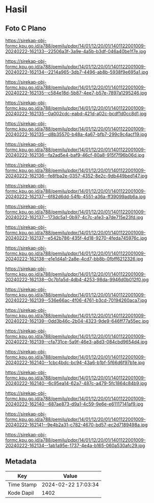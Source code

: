 # Hasil

## Foto C Plano

https://sirekap-obj-formc.kpu.go.id/a788/pemilu/pdpr/14/01/12/20/01/1401122001009-20240222-162133--22506a3f-3a9e-4a5b-b3df-046a40be1f7e.jpg

https://sirekap-obj-formc.kpu.go.id/a788/pemilu/pdpr/14/01/12/20/01/1401122001009-20240222-162134--2214a965-3db7-4496-ab8b-5938f9e695a1.jpg

https://sirekap-obj-formc.kpu.go.id/a788/pemilu/pdpr/14/01/12/20/01/1401122001009-20240222-162135--c584e18d-5b87-4ee7-b57e-7897a1295246.jpg

https://sirekap-obj-formc.kpu.go.id/a788/pemilu/pdpr/14/01/12/20/01/1401122001009-20240222-162135--0a002cdc-eabd-421d-a02c-bcdf1d0cc8d1.jpg

https://sirekap-obj-formc.kpu.go.id/a788/pemilu/pdpr/14/01/12/20/01/1401122001009-20240222-162135--d8b35570-b48a-4a67-bfb7-299c9c4acf19.jpg

https://sirekap-obj-formc.kpu.go.id/a788/pemilu/pdpr/14/01/12/20/01/1401122001009-20240222-162136--fa2ad5e4-baf9-46cf-80a8-915f7f96b06d.jpg

https://sirekap-obj-formc.kpu.go.id/a788/pemilu/pdpr/14/01/12/20/01/1401122001009-20240222-162136--fe8fba2e-0357-4352-8e2c-9db449bed147.jpg

https://sirekap-obj-formc.kpu.go.id/a788/pemilu/pdpr/14/01/12/20/01/1401122001009-20240222-162137--6f82d6dd-54fb-4551-a36a-ff39099adb6a.jpg

https://sirekap-obj-formc.kpu.go.id/a788/pemilu/pdpr/14/01/12/20/01/1401122001009-20240222-162137--173dc5a1-0b97-4c7c-a1e3-a7de715e23fd.jpg

https://sirekap-obj-formc.kpu.go.id/a788/pemilu/pdpr/14/01/12/20/01/1401122001009-20240222-162137--e542b786-435f-4d18-9270-4feda745976c.jpg

https://sirekap-obj-formc.kpu.go.id/a788/pemilu/pdpr/14/01/12/20/01/1401122001009-20240222-162138--e1e1d4a1-2a8e-4cd7-bb8b-0fbff6212326.jpg

https://sirekap-obj-formc.kpu.go.id/a788/pemilu/pdpr/14/01/12/20/01/1401122001009-20240222-162138--0c7b1a5d-4db4-4253-98da-9946d0b012f0.jpg

https://sirekap-obj-formc.kpu.go.id/a788/pemilu/pdpr/14/01/12/20/01/1401122001009-20240222-162139--536e66ac-4f06-4761-b3cd-70194260aca7.jpg

https://sirekap-obj-formc.kpu.go.id/a788/pemilu/pdpr/14/01/12/20/01/1401122001009-20240222-162139--0dd3b46c-2b04-4323-9de9-646ff77a55ec.jpg

https://sirekap-obj-formc.kpu.go.id/a788/pemilu/pdpr/14/01/12/20/01/1401122001009-20240222-162139--cfa731ce-5a9f-46e3-a8d3-084cbd9654d4.jpg

https://sirekap-obj-formc.kpu.go.id/a788/pemilu/pdpr/14/01/12/20/01/1401122001009-20240222-162140--1cbc4bdc-bc94-43a6-b1bf-5f66d6f97b1e.jpg

https://sirekap-obj-formc.kpu.go.id/a788/pemilu/pdpr/14/01/12/20/01/1401122001009-20240222-162140--6c95ea14-62a7-487c-a479-5fc1864c84b9.jpg

https://sirekap-obj-formc.kpu.go.id/a788/pemilu/pdpr/14/01/12/20/01/1401122001009-20240222-162140--687ae873-d9a1-4c59-9e6e-e61117141af9.jpg

https://sirekap-obj-formc.kpu.go.id/a788/pemilu/pdpr/14/01/12/20/01/1401122001009-20240222-162141--9e4b2a31-c782-4670-bd57-ec2d7189498a.jpg

https://sirekap-obj-formc.kpu.go.id/a788/pemilu/pdpr/14/01/12/20/01/1401122001009-20240222-162134--1ab1a95e-1737-4e4a-b165-060a530afc29.jpg


## Metadata

| Key        | Value               |
| ---------- | ------------------- |
| Time Stamp | 2024-02-22 17:03:34 |
| Kode Dapil | 1402                |



